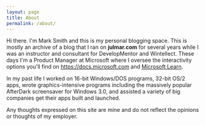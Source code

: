 ```yaml
---
layout: page
title: About
permalink: /about/
---
```


Hi there. I'm Mark Smith and this is my personal blogging space. This is mostly an archive of a blog that I ran on **julmar.com** for several years while I  was an instructor and consultant for DevelopMentor and Wintellect. These days I'm a Product Manager at Microsoft where I oversee the interactivity options you'll find on <https://docs.microsoft.com> and [Microsoft Learn](https://docs.microsoft.com/learn).

In my past life I worked on 16-bit Windows/DOS programs, 32-bit OS/2 apps, wrote graphics-intensive programs including the massively popular AfterDark screensaver for Windows 3.0, and assisted a variety of big companies get their apps built and launched.

Any thoughts expressed on this site are mine and do not reflect the opinions or thoughts of my employer.

